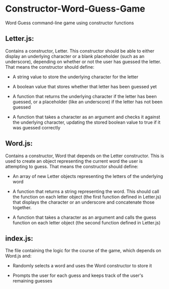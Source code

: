 # Constructor-Word-Guess-Game
Word Guess command-line game using constructor functions

## Letter.js: 

Contains a constructor, Letter. This constructor should be able to either display an underlying character or a blank placeholder (such as an underscore), depending on whether or not the user has guessed the letter. That means the constructor should define:

* A string value to store the underlying character for the letter

* A boolean value that stores whether that letter has been guessed yet

* A function that returns the underlying character if the letter has been guessed, or a placeholder (like an underscore) if the letter has not been guessed

* A function that takes a character as an argument and checks it against the underlying character, updating the stored boolean value to true if it was guessed correctly

## Word.js: 

Contains a constructor, Word that depends on the Letter constructor. This is used to create an object representing the current word the user is attempting to guess. That means the constructor should define:

* An array of new Letter objects representing the letters of the underlying word

* A function that returns a string representing the word. This should call the function on each letter object (the first function defined in Letter.js) that displays the character or an underscore and concatenate those together.

* A function that takes a character as an argument and calls the guess function on each letter object (the second function defined in Letter.js)

## index.js: 

The file containing the logic for the course of the game, which depends on Word.js and:

* Randomly selects a word and uses the Word constructor to store it

* Prompts the user for each guess and keeps track of the user's remaining guesses
